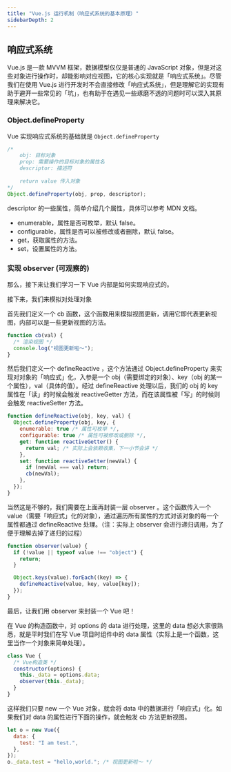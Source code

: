 ```yaml
---
title: "Vue.js 运行机制（响应式系统的基本原理）"
sidebarDepth: 2
---
```


## 响应式系统

Vue.js 是一款 MVVM 框架，数据模型仅仅是普通的 JavaScript 对象，但是对这些对象进行操作时，却能影响对应视图，它的核心实现就是「响应式系统」。尽管我们在使用 Vue.js 进行开发时不会直接修改「响应式系统」，但是理解它的实现有助于避开一些常见的「坑」，也有助于在遇见一些琢磨不透的问题时可以深入其原理来解决它。

### Object.defineProperty

Vue 实现响应式系统的基础就是 `Object.defineProperty`

```js
/*
    obj: 目标对象
    prop: 需要操作的目标对象的属性名
    descriptor: 描述符
    
    return value 传入对象
*/
Object.defineProperty(obj, prop, descriptor);
```

descriptor 的一些属性，简单介绍几个属性，具体可以参考 MDN 文档。

- enumerable，属性是否可枚举，默认 false。
- configurable，属性是否可以被修改或者删除，默认 false。
- get，获取属性的方法。
- set，设置属性的方法。

### 实现 observer (可观察的)

那么，接下来让我们学习一下 Vue 内部是如何实现响应式的。

接下来，我们来模拟对处理对象

首先我们定义一个 cb 函数，这个函数用来模拟视图更新，调用它即代表更新视图，内部可以是一些更新视图的方法。

```js
function cb(val) {
  /* 渲染视图 */
  console.log("视图更新啦～");
}
```

然后我们定义一个 defineReactive ，这个方法通过 Object.defineProperty 来实现对对象的「响应式」化，入参是一个 obj（需要绑定的对象）、key（obj 的某一个属性），val（具体的值）。经过 defineReactive 处理以后，我们的 obj 的 key 属性在「读」的时候会触发 reactiveGetter 方法，而在该属性被「写」的时候则会触发 reactiveSetter 方法。

```js
function defineReactive(obj, key, val) {
  Object.defineProperty(obj, key, {
    enumerable: true /* 属性可枚举 */,
    configurable: true /* 属性可被修改或删除 */,
    get: function reactiveGetter() {
      return val; /* 实际上会依赖收集，下一小节会讲 */
    },
    set: function reactiveSetter(newVal) {
      if (newVal === val) return;
      cb(newVal);
    },
  });
}
```

当然这是不够的，我们需要在上面再封装一层 observer 。这个函数传入一个 value（需要「响应式」化的对象），通过遍历所有属性的方式对该对象的每一个属性都通过 defineReactive 处理。（注：实际上 observer 会进行递归调用，为了便于理解去掉了递归的过程）

```js
function observer(value) {
  if (!value || typeof value !== "object") {
    return;
  }

  Object.keys(value).forEach((key) => {
    defineReactive(value, key, value[key]);
  });
}
```

最后，让我们用 observer 来封装一个 Vue 吧！

在 Vue 的构造函数中，对 options 的 data 进行处理，这里的 data 想必大家很熟悉，就是平时我们在写 Vue 项目时组件中的 data 属性（实际上是一个函数，这里当作一个对象来简单处理）。

```js
class Vue {
  /* Vue构造类 */
  constructor(options) {
    this._data = options.data;
    observer(this._data);
  }
}
```

这样我们只要 new 一个 Vue 对象，就会将 data 中的数据进行「响应式」化。如果我们对 data 的属性进行下面的操作，就会触发 cb 方法更新视图。

```js
let o = new Vue({
  data: {
    test: "I am test.",
  },
});
o._data.test = "hello,world."; /* 视图更新啦～ */
```

